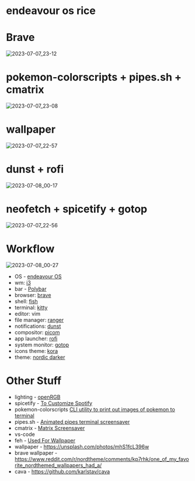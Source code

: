 # **endeavour os rice**

# **Brave**
![2023-07-07_23-12](https://github.com/fruitsaladchan/endeavour-os-rice/assets/124645742/d1ba3aeb-3819-4eec-b1ed-6ac2f8f09714)

# **pokemon-colorscripts + pipes.sh + cmatrix**
![2023-07-07_23-08](https://github.com/fruitsaladchan/endeavour-os-rice/assets/124645742/4c8aac51-fd86-4fd0-9cc1-804eba84da66)

# **wallpaper**
![2023-07-07_22-57](https://github.com/fruitsaladchan/endeavour-os-rice/assets/124645742/9adb5f11-59ab-421c-a584-78d1b9e13d58)

# **dunst + rofi**
![2023-07-08_00-17](https://github.com/fruitsaladchan/endeavour-os-rice/assets/124645742/eded8b5f-c32d-484e-9454-50a5f0ad560b)

# **neofetch + spicetify + gotop**
![2023-07-07_22-56](https://github.com/fruitsaladchan/endeavour-os-rice/assets/124645742/cefa807f-7271-476d-91a1-415fcefe07f0)

# **Workflow**
![2023-07-08_00-27](https://github.com/fruitsaladchan/endeavour-os-rice/assets/124645742/9ca2b1c8-772e-449e-8e62-78a2a3f2b400)



- OS - [endeavour OS](https://endeavouros.com/)
- wm: [i3](https://github.com/i3/i3)
- bar - [Polybar](https://github.com/polybar/polybar)
- browser: [brave](https://aur.archlinux.org/packages/brave)
- shell: [fish](https://github.com/fish-shell/fish-shell)
- terminal: [kitty](https://github.com/kovidgoyal/kitty)
- editor: vim
- file manager: [ranger](https://github.com/ranger/ranger)
- notifications: [dunst](https://github.com/dunst-project/dunst)
- compositor: [picom](https://github.com/yshui/picom)
- app launcher: [rofi](https://github.com/davatorium/rofi)
- system monitor: [gotop](https://github.com/xxxserxxx/gotop)
- icons theme: [kora](https://github.com/bikass/kora)
- theme: [nordic darker](https://github.com/EliverLara/Nordic)

# **Other Stuff**

- lighting - [openRGB](https://aur.archlinux.org/packages/openrgb)
- spicetify - [To Customize Spotify](https://spicetify.app/)
- pokemon-colorscripts [CLI utility to print out images of pokemon to terminal](https://gitlab.com/phoneybadger/pokemon-colorscripts)
- pipes.sh - [Animated pipes terminal screensaver](https://github.com/pipeseroni/pipes.sh)
- cmatrix - [Matrix Screensaver](https://github.com/abishekvashok/cmatrix)
- vs-code
- feh - [Used For Wallpaper](https://github.com/derf/feh)
- wallpaper - https://unsplash.com/photos/mhS1fcL396w
- brave wallpaper - https://www.reddit.com/r/nordtheme/comments/kp7rhk/one_of_my_favorite_nordthemed_wallpapers_had_a/
- cava - https://github.com/karlstav/cava

